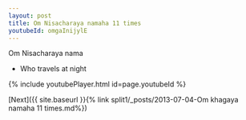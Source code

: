 ```yaml
---
layout: post
title: Om Nisacharaya namaha 11 times
youtubeId: omgaInijylE
---
```

 
 
Om Nisacharaya nama 
 
 -  Who travels at night 
 
  
 
  
 
 
 
 
 
 


{% include youtubePlayer.html id=page.youtubeId %}
 
[Next]({{ site.baseurl }}{% link  split1/_posts/2013-07-04-Om khagaya namaha 11 times.md%})
 
